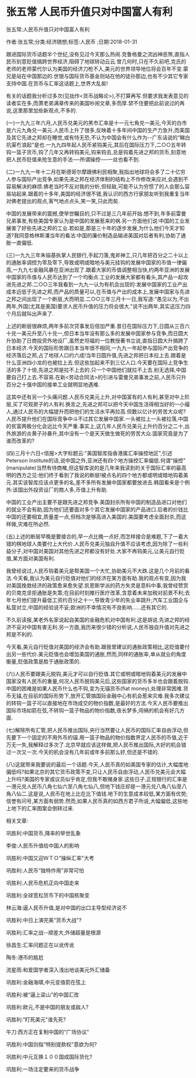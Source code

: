 # 张五常  人民币升值只对中国富人有利    
    
张五常:人民币升值只对中国富人有利    
作者:张五常;分类:经济随想;标签:人民币 ;日期:2018-01-31    
跟进国际货币话题半个世纪,没有见过今天那么热闹.克鲁格曼之流凶神恶煞,直指人民币刻意贬值搞跨世界经济,阻碍了地球转动云云.曾几何时,只在不久前吧,克氏的老师的老师蒙代尔认为美国的经济刀枪不入,美元的世界领导地位将会百年不变.蒙兄是站在中国那边的.世银与国际货币基金则站在他的徒孙那边,也有不少其它专家支持中国.在货币与汇率这话题上,世界大乱矣!    
有关的话题我分析过多次(见拙作<货币战略论>),不打算再写.但要求我发表意见的读者实在多,而萧老弟满章传来的美国吵闹文章,多而厚.禁不住要把此前说过的再说,这里那里加些新观点,不多的.    
(一)一九九三年六月,人民币兑美元的黑市汇率是十一元七角兑一美元,今天的白市是六元九角兑一美元.人民币上升了很多,反映着十多年间中国的生产力急升,而美国及其它先进之邦却在睡觉,或有恃无恐,不认为中国会有什么作为--广东话说的“睇白坑渠冇浪起"是也.一九九四年起人民币紧钩美元,其后在国际压力下,二○○五年转钩一篮子货币,钩了几年又再转钩美元,钩来钩去,总是钩着先进之邦的货币,刻意地把人民币贬值来抢生意的手法──所谓操控──一丝也看不到.    
(二)一九九一年十二月在斯德哥尔摩跟佛利民相聚,我指出地球将会多了二十亿穷人参与国际产出竞争,如果先进之邦在经济体制的结构上不作修改来应对,会遇到不容易解决的麻烦.佛老当时不反对我的分析,但轻敌,可能不认为穷惯了的人会那么容易站起来.跟着的十多年,美国的经济很不错,我认识的西方行家朋友听到我重复当年对佛老提出的观点,客气地点点头,笑一笑,只此而矣.    
中国的发展带来的震撼,使举世瞩目的,只不过是三几年前开始.想不到,年多前雷曼兄弟事发,有些美国专家认为是中国的发展惹来的祸.另一方面他们说∶中国的工业发展害了好些先进之邦的工业.若如是,那是三十年的逐步发展,为什么他们今天才知道?我同意格林斯潘当年的看法∶中国的廉价制造品输进美国对后者有利,协助了通胀一直偏低.    
(三)一九九三年朱镕基执掌人民银行,手起刀落,鬼斧神工,只几年把百分之二十以上的通胀率调控为零及零下,导致或明或暗地与美元挂钩的发展中国家的币值一律偏高,一九九七金融风暴在亚洲出现了.跟着大家的币值调整相当快,约两年亚洲的发展中国家的币值与人民币达到了一个均衡点.工业的发展大家都有看头,其产品一起攻进先进之邦.二○○三年我看到一九九一认为有机会出现的∶发展中国家的工业产出成本远低于先进之邦,而产品的质量可以,在币值与产出的成本上,发展中国家与先进之邦之间出现了一个断层,大而明显.二○○三年三月十一日,我写道∶“愚见以为,不出两年,外国(尤其是美国)要求人民币升值的压力将会很大."说不出两年,其实这压力四个月后就叫出声来了.    
上述的断层很麻烦,两年多前次贷事发后倍加严重.昔日在国际压力下,日圆从三百六十兑一美元升至八十兑一,但日本当年没有那么多的发展中国家参与竞争,而日圆大升协助了日商投资外地设厂,虽然史坦福的一位教授著书立说,直指日圆大升搞跨了日本经济.今天的国际形势跟日本当年很不相同,一九九一年起参与国际产出竞争的经济落后之邦,占了地球人口约六成!当年日圆升值,先进之邦把日本拉上去.跟着是什么亚洲四小龙的也被拉上去.但这些加起来不到三亿人口.今天要在国际上竞争生活的多了十倍,先进之邦是拉不上去的.只一个中国他们就拉不上去.别无选择,中国要自己打上去.不容易.在新<劳动合同法>的引进与雷曼兄弟事发之前,人民币只升百分之十强中国的接单工业就明显地遇难.    
这其中还有另一个头痛问题.人民币兑美元上升,对中国富有的人有利,甚至对中上阶层,买了可观房子的人有利.换言之,先进之邦可以把今天中国生活得相当好的一小撮人,通过人民币的大幅提升而把他们的生活水平再拉高.但数以亿计的劳苦大众呢?人民币提升他们在国际竞争中斗不过其它发展中国家.一头被拉上一头被拉落,中国的贫富两极分化会远比今天严重.事实上,这几年人民币兑美元上升约百分之二十,出外旅游的炎黄子孙暴升,其中没有一个是天天做生做死的劳苦大众.国家究竟是为了谁而改革的?    
(四)三月十六日<信报>大字标题云∶“美国智库指香港属汇率操控地区",引述Peterson Institute的话,说中国之外,亚洲还有四个地方操控汇率偏低.何谓“操控"(manipulate)当然有待商榷,但这智库说的是几年来我读到的关于国际汇率的最高明的西方之见:他们终于看到了我说的断层!被点名的四个地方都或明或暗地钩着美元.其实该智库应该点更多的名,差不多所有发展中国家都要放进去.韩国看来是个例外:该国出外投资设厂的商人多,币值上升有助.    
中国的工业产出主要不是跟先进之邦竞争.美国封杀所有中国的制造品进口对他们的就业不会有助,因为他们还要面对多个其它发展中国家的产品进口.后者的价钱比中国的还要相宜,质量差一点,但档次是够高进入美国的.美国要考虑全面封杀,而这样做,灾难在所必然.    
(五)上述的断层早晚是要接合的,早一点比晚一点好,而怎样接合是难题,下了一着大错的棋地球人类要付上大代价.人民币兑美元独自升值不应该考虑,因为除了一些利益分子,对中国对美国对其他先进之邦都没有好处.大家不再钩美元,让美元自行贬值,某方面对美国有利.    
我曾经说过,人民币钩着美元是帮美国一个大忙,协助美元不大跌.这是几个月前的看法.今天看,我认为美元自行贬值对他们的经济在某方面有助.我的观点有变,因为我对美国挽救经济的政策愈来愈失望.凯恩斯学派的药方失灵是意料中事;我曾经赞赏的贝南克坚拒通胀是失策;在目前时刻推行医疗改革,含意着未来加税对前景不利;去年七月他们提升最低工资约百分之十一,导致青少年的失业率跳升;汽车工业国企与私营对立,中国的经验说不妥;欧洲的不幸情况有不良影响......还有其它的.    
不久前读报,某老外名家说起自美国的金融危机对中国有利.这是胡说.先进之邦的经济不妥对中国有害无利.另一方面,我历来很少错的分析说,人民币独自升值对先进之邦是不利的.    
今天看,美元自行贬值对美国的经济会有助.跟我曾建议的通胀政策相比,这贬值要付出另一些代价.美元贬值也会增加美国的通胀,然而,同样的通胀率,单从就业的角度衡量,贬值政策是胜于通胀政策的.    
(六)人民币要跟美元脱钩,美元才可以自行贬值.其它或明或暗地钩着美元的发展中国家没有人民币的重量,何况人民币脱钩美元后,这些国家的货币多半也会跟着脱钩.中国的困难是如果人民币什么也不钩,变为无锚货币(fiat money),处理非常困难.货币无锚,在目前的国际形势下,放开汇管搞国际金融中心有机会惹来灾难.我多次建议的转钩一篮子可以直接地在市场成交的物价指数,是最好的方法.今天人民币要推出国际市场如箭在弦,不转钩一篮子物品的物价指数,夜长梦多,闯祸的机会有好几方面.    
(七)解除所有汇管,把人民币推出国际,央行当然要让人民币的国际汇率自由浮动,但先要下一个固定的不用外币的锚.用一篮子物品的物价指数界定人民币的币值,近于万无一失,我解释过多次了.北京早就应该这样做,把人民币推出国际,大好的机会错过一次又一次.今天的机会没有几年前或年多前那么好,但还是不错的.    
(八)这就带来我要说的最后一个话题.今天,人民币真的如美国专家的估计,大幅度地偏低吗?如果北京的其它货币政策不变,只让人民币自由浮动,人民币兑美元会大幅上升吗?美国的专家或议员似乎肯定,但我不敢赌身家.这些日子,正规银行的汇率是一港元兑人民币八角七仙六至八角七仙八,但地下钱庄却是一港元兑八角八仙至八角八仙二.这是说,人民币在地上比在比下值钱.地下的生意成本较低,某方面有优势;信誉有问号,某方面有弱势.然而,如果人民币真的如西方君子所说,大幅偏低,这些地上地下的汇率图案会倒转过来.    
    
相关文章:    
巩胜利:中国货币,降率的举世乱象    
李俊:人民币升值给中国人的影响    
巩胜利:中国又迎ＷＴＯ“操纵汇率"大考    
巩胜利:人民币“独特作用"非常可怕    
巩胜利:人民币危机正向中国走来    
巩胜利:全球宽松货币下的中国核聚变    
林云海:逼人民币升值,是对中国的出口主导型经济说不    
巩胜利:中日上演完美“货币大战"?    
巩胜利:汇率之战--顺差大,外储超量是根源    
徐昌生:汇率问题正在以讹传讹    
陶冬:港币的尴尬    
流星雨:和爱国学者深入浅出地谈美元外汇储备    
巩胜利:金融海啸,中元变值箭在弦上    
巩胜利:被“逼上梁山"的中国汇改    
巩胜利:欧元,不是中国的朋友或敌人?    
巩胜利:“盯死美元"谁先死?    
牛刀:西方正在复制中国的“广场协议"    
巩胜利:中国剑指“特别提款权"意欲为何?    
巩胜利:中元互换１００国成国际货化?    
巩胜利:一场注定要来的货币战争